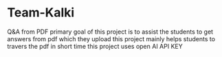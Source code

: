 # Team-Kalki
Q&amp;A from PDF
primary goal of this project is to assist the students to get answers from pdf which they upload
this project mainly helps students to travers the pdf in short time 
this project uses open AI API KEY
